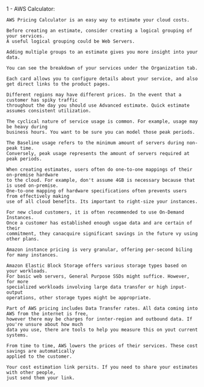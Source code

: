 1 - AWS Calculator:

    AWS Pricing Calculator is an easy way to estimate your cloud costs.
    
    Before creating an estimate, consider creating a logical grouping of your services.
    A useful logical grouping could be Web Servers.
    
    Adding multiple groups to an estimate gives you more insight into your data.
    
    You can see the breakdown of your services under the Organization tab.
    
    Each card allows you to configure details about your service, and also get direct links to the product pages.
    
    Different regions may have different prices. In the event that a customer has spiky traffic
    throughout the day you should use Advanced estimate. Quick estimate assumes consistent utilization.
    
    The cyclical nature of service usage is common. For example, usage may be heavy during
    business hours. You want to be sure you can model those peak periods.
    
    The Baseline usage refers to the minimum amount of servers during non-peak time.
    Conversely, peak usage represents the amount of servers required at peak periods.
    
    When creating estimates, users often do one-to-one mappings of their on-premise hardware
    to the cloud. For example, don't assume 4GB is necessary because that is used on-premise.
    One-to-one mapping of hardware specifications often prevents users from effectively making
    use of all cloud benefits. Its important to right-size your instances.
    
    For new cloud customers, it is often recommended to use On-Demand Instances.
    Once a customer has established enough usgae data and are certain of their
    commitment, they canacquire significant savings in the future vy using other plans.
    
    Amazon instance pricing is very granular, offering per-second biling for many instances.
    
    Amazon Elastic Block Storage offers various storage types based on your workloads.
    For basic web servers, General Purpose SSDs might suffice. However, for more
    specialized workloads involving large data transfer or high input-output
    operations, other storage types might be appropriate.
    
    Part of AWS pricing includes Data Transfer rates. All data coming into AWS from the internet is free,
    however there may be charges for innter-region and outbound data. If you're unsure about how much
    data you use, there are tools to help you measure this on yout current systems.
    
    From time to time, AWS lowers the prices of their services. These cost savings are automatically 
    applied to the customer.
    
    Your cost estimation link persits. If you need to share your estimates with other people,
    just send them your link.
    
    
    
    
    
    
    
    
    
    
    
    
    
    
